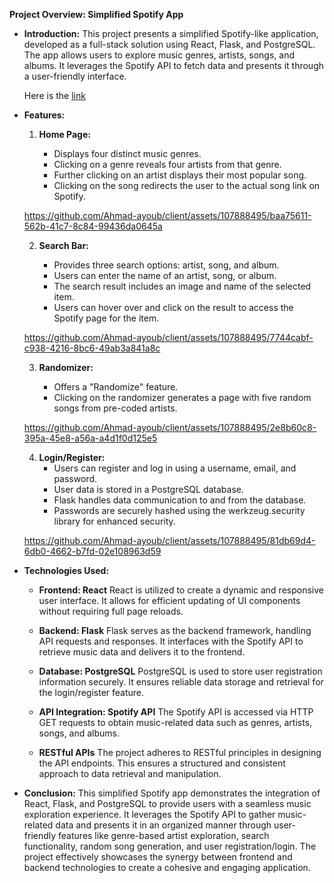 **Project Overview: Simplified Spotify App**

- **Introduction:**
  This project presents a simplified Spotify-like application, developed as a full-stack solution using React, Flask, and PostgreSQL. The app allows users to explore music genres, artists, songs, and albums. It leverages the Spotify API to fetch data and presents it through a user-friendly interface.

  Here is the [link](https://master--leafy-bunny-e2898f.netlify.app)

- **Features:**

  1. **Home Page:**

     - Displays four distinct music genres.
     - Clicking on a genre reveals four artists from that genre.
     - Further clicking on an artist displays their most popular song.
     - Clicking on the song redirects the user to the actual song link on Spotify.

  https://github.com/Ahmad-ayoub/client/assets/107888495/baa75611-562b-41c7-8c84-99436da0645a

  2. **Search Bar:**

     - Provides three search options: artist, song, and album.
     - Users can enter the name of an artist, song, or album.
     - The search result includes an image and name of the selected item.
     - Users can hover over and click on the result to access the Spotify page for the item.

  https://github.com/Ahmad-ayoub/client/assets/107888495/7744cabf-c938-4216-8bc6-49ab3a841a8c

  3. **Randomizer:**

     - Offers a "Randomize" feature.
     - Clicking on the randomizer generates a page with five random songs from pre-coded artists.

  https://github.com/Ahmad-ayoub/client/assets/107888495/2e8b60c8-395a-45e8-a56a-a4d1f0d125e5

  4. **Login/Register:**
     - Users can register and log in using a username, email, and password.
     - User data is stored in a PostgreSQL database.
     - Flask handles data communication to and from the database.
     - Passwords are securely hashed using the werkzeug.security library for enhanced security.

  https://github.com/Ahmad-ayoub/client/assets/107888495/81db69d4-6db0-4662-b7fd-02e108963d59

- **Technologies Used:**

  - **Frontend: React**
    React is utilized to create a dynamic and responsive user interface. It allows for efficient updating of UI components without requiring full page reloads.

  - **Backend: Flask**
    Flask serves as the backend framework, handling API requests and responses. It interfaces with the Spotify API to retrieve music data and delivers it to the frontend.

  - **Database: PostgreSQL**
    PostgreSQL is used to store user registration information securely. It ensures reliable data storage and retrieval for the login/register feature.

  - **API Integration: Spotify API**
    The Spotify API is accessed via HTTP GET requests to obtain music-related data such as genres, artists, songs, and albums.

  - **RESTful APIs**
    The project adheres to RESTful principles in designing the API endpoints. This ensures a structured and consistent approach to data retrieval and manipulation.

- **Conclusion:**
  This simplified Spotify app demonstrates the integration of React, Flask, and PostgreSQL to provide users with a seamless music exploration experience. It leverages the Spotify API to gather music-related data and presents it in an organized manner through user-friendly features like genre-based artist exploration, search functionality, random song generation, and user registration/login. The project effectively showcases the synergy between frontend and backend technologies to create a cohesive and engaging application.
